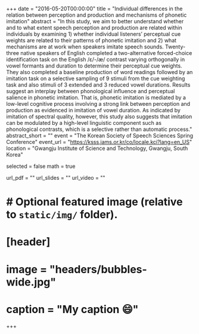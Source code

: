 +++
date = "2016-05-20T00:00:00"
title = "Individual differences in the relation between perception and production and mechanisms of phonetic imitation"
abstract = "In this study, we aim to better understand whether and to what extent speech perception and production are related within individuals by examining 1) whether individual listeners’ perceptual cue weights are related to their patterns of phonetic imitation and 2) what mechanisms are at work when speakers imitate speech sounds. Twenty-three native speakers of English completed a two-alternative forced-choice identification task on the English /ɛ/-/æ/ contrast varying orthogonally in vowel formants and duration to determine their perceptual cue weights. They also completed a baseline production of word readings followed by an imitation task on a selective sampling of 9 stimuli from the cue weighting task and also stimuli of 3 extended and 3 reduced vowel durations. Results suggest an interplay between phonological influence and perceptual salience in phonetic imitation. That is, phonetic imitation is mediated by a low-level cognitive process involving a strong link between perception and production as evidenced in imitation of vowel duration. As indicated by imitation of spectral quality, however, this study also suggests that imitation can be modulated by a high-level linguistic component such as phonological contrasts, which is a selective rather than automatic process."
abstract_short = ""
event = "The Korean Society of Speech Sciences Spring Conference"
event_url = "https://ksss.jams.or.kr/co/locale.kci?lang=en_US"
location = "Gwangju Institute of Science and Technology, Gwangju, South Korea"

selected = false
math = true

url_pdf = ""
url_slides = ""
url_video = ""

# # Optional featured image (relative to `static/img/` folder).
# [header]
# image = "headers/bubbles-wide.jpg"
# caption = "My caption :smile:"

+++
